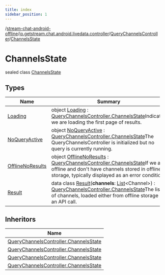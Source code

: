 ```yaml
---
title: index
sidebar_position: 1
---
```

/[stream-chat-android-offline](../../../index.md)/[io.getstream.chat.android.livedata.controller](../../index.md)/[QueryChannelsController](../index.md)/[ChannelsState](index.md)  
  
  
  
# ChannelsState  
sealed class [ChannelsState](index.md)  
  
## Types  
  
|  Name |  Summary | 
|---|---|
| <a name="io.getstream.chat.android.livedata.controller/QueryChannelsController.ChannelsState.Loading///PointingToDeclaration/"></a>[Loading](Loading/index.md)| <a name="io.getstream.chat.android.livedata.controller/QueryChannelsController.ChannelsState.Loading///PointingToDeclaration/"></a>object [Loading](Loading/index.md) : [QueryChannelsController.ChannelsState](index.md)Indicates we are loading the first page of results.|
| <a name="io.getstream.chat.android.livedata.controller/QueryChannelsController.ChannelsState.NoQueryActive///PointingToDeclaration/"></a>[NoQueryActive](NoQueryActive/index.md)| <a name="io.getstream.chat.android.livedata.controller/QueryChannelsController.ChannelsState.NoQueryActive///PointingToDeclaration/"></a>object [NoQueryActive](NoQueryActive/index.md) : [QueryChannelsController.ChannelsState](index.md)The QueryChannelsController is initialized but no query is currently running.|
| <a name="io.getstream.chat.android.livedata.controller/QueryChannelsController.ChannelsState.OfflineNoResults///PointingToDeclaration/"></a>[OfflineNoResults](OfflineNoResults/index.md)| <a name="io.getstream.chat.android.livedata.controller/QueryChannelsController.ChannelsState.OfflineNoResults///PointingToDeclaration/"></a>object [OfflineNoResults](OfflineNoResults/index.md) : [QueryChannelsController.ChannelsState](index.md)If we are offline and don't have channels stored in offline storage, typically displayed as an error condition.|
| <a name="io.getstream.chat.android.livedata.controller/QueryChannelsController.ChannelsState.Result///PointingToDeclaration/"></a>[Result](Result/index.md)| <a name="io.getstream.chat.android.livedata.controller/QueryChannelsController.ChannelsState.Result///PointingToDeclaration/"></a>data class [Result](Result/index.md)(**channels**: [List](https://kotlinlang.org/api/latest/jvm/stdlib/kotlin.collections/-list/index.html)&lt;Channel&gt;) : [QueryChannelsController.ChannelsState](index.md)The list of channels, loaded either from offline storage or an API call.|
  
  
## Inheritors  
  
|  Name | 
|---|
| <a name="io.getstream.chat.android.livedata.controller/QueryChannelsController.ChannelsState.NoQueryActive///PointingToDeclaration/"></a>[QueryChannelsController.ChannelsState](NoQueryActive/index.md)|
| <a name="io.getstream.chat.android.livedata.controller/QueryChannelsController.ChannelsState.Loading///PointingToDeclaration/"></a>[QueryChannelsController.ChannelsState](Loading/index.md)|
| <a name="io.getstream.chat.android.livedata.controller/QueryChannelsController.ChannelsState.OfflineNoResults///PointingToDeclaration/"></a>[QueryChannelsController.ChannelsState](OfflineNoResults/index.md)|
| <a name="io.getstream.chat.android.livedata.controller/QueryChannelsController.ChannelsState.Result///PointingToDeclaration/"></a>[QueryChannelsController.ChannelsState](Result/index.md)|

